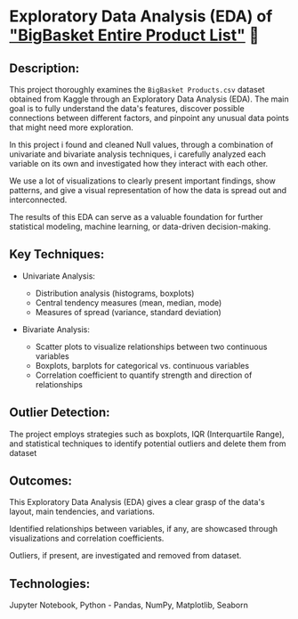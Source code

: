 # Exploratory Data Analysis (EDA) of ["BigBasket Entire Product List"](https://www.kaggle.com/datasets/surajjha101/bigbasket-entire-product-list-28k-datapoints/data) 🔎

## Description:
This project thoroughly examines the `BigBasket Products.csv` dataset obtained from Kaggle through an Exploratory Data Analysis (EDA). The main goal is to fully understand the data's features, discover possible connections between different factors, and pinpoint any unusual data points that might need more exploration.

In this project i found and cleaned Null values, through a combination of univariate and bivariate analysis techniques, i carefully analyzed each variable on its own and investigated how they interact with each other.

We use a lot of visualizations to clearly present important findings, show patterns, and give a visual representation of how the data is spread out and interconnected.

The results of this EDA can serve as a valuable foundation for further statistical modeling, machine learning, or data-driven decision-making.

## Key Techniques:
- Univariate Analysis:
  - Distribution analysis (histograms, boxplots)
  - Central tendency measures (mean, median, mode)
  - Measures of spread (variance, standard deviation)
           
- Bivariate Analysis:
  - Scatter plots to visualize relationships between two continuous variables
  - Boxplots, barplots for categorical vs. continuous variables
  - Correlation coefficient to quantify strength and direction of relationships

## Outlier Detection:
The project employs strategies such as boxplots, IQR (Interquartile Range), and statistical techniques to identify potential outliers and delete them from dataset

## Outcomes:
This Exploratory Data Analysis (EDA) gives a clear grasp of the data's layout, main tendencies, and variations.

Identified relationships between variables, if any, are showcased through visualizations and correlation coefficients.

Outliers, if present, are investigated and removed from dataset.

## Technologies:
Jupyter Notebook, Python - Pandas, NumPy, Matplotlib, Seaborn 

